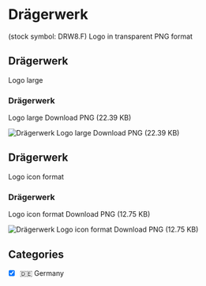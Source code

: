 # Drägerwerk
 (stock symbol: DRW8.F) Logo in transparent PNG format

## Drägerwerk
 Logo large

### Drägerwerk
 Logo large Download PNG (22.39 KB)

![Drägerwerk
 Logo large Download PNG (22.39 KB)](/img/orig/DRW8.F_BIG-aab91bcf.png)

## Drägerwerk
 Logo icon format

### Drägerwerk
 Logo icon format Download PNG (12.75 KB)

![Drägerwerk
 Logo icon format Download PNG (12.75 KB)](/img/orig/DRW8.F-203878fd.png)



## Categories
- [x] 🇩🇪 Germany

